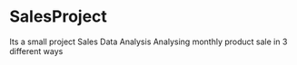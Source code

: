 # SalesProject
Its a small project Sales Data Analysis Analysing monthly product sale in 3 different ways
